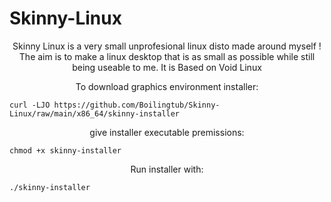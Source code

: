 # Skinny-Linux
<p align="center">Skinny Linux is a very small unprofesional linux disto made around myself ! The aim is to make a linux desktop that is as small as possible while still being useable to me. It is Based on Void Linux</p>

<p align="center">To download graphics environment installer:</p>

```
curl -LJO https://github.com/Boilingtub/Skinny-Linux/raw/main/x86_64/skinny-installer
```
<p align="center">give installer executable premissions:</p>

```
chmod +x skinny-installer
```
<p align="center">Run installer with:</p>

```
./skinny-installer
```
